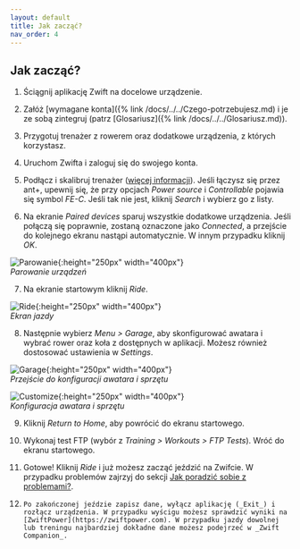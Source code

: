 ```yaml
---
layout: default
title: Jak zacząć?
nav_order: 4
---
```


## Jak zacząć?

   1. Ściągnij aplikację Zwift na docelowe urządzenie.

   2. Załóż [wymagane konta]({% link /docs/../../Czego-potrzebujesz.md) i je ze sobą zintegruj (patrz [Glosariusz]({% link /docs/../../Glosariusz.md)).
   
   3. Przygotuj trenażer z rowerem oraz dodatkowe urządzenia, z których korzystasz.
   
   4. Uruchom Zwifta i zaloguj się do swojego konta.
   
   5. Podłącz i skalibruj trenażer ([więcej informacji](http://ztpl.cc/parowanie-podlaczenie-trenazera)). Jeśli łączysz się przez ant+, upewnij się, że przy opcjach _Power source_ i _Controllable_ pojawia się symbol _FE-C_. Jeśli tak nie jest, kliknij _Search_ i wybierz go z listy. 
   
   6. Na ekranie _Paired devices_ sparuj wszystkie dodatkowe urządzenia. Jeśli połączą się poprawnie, zostaną oznaczone jako _Connected_, a przejście do kolejnego ekranu nastąpi automatycznie. W innym przypadku kliknij _OK_.

   ![Parowanie](/../Marta-Borkowska/assets/images/Pairing.png){:height="250px" width="400px"}    
   *Parowanie urządzeń*

   7. Na ekranie startowym kliknij _Ride_.

   ![Ride](/../Marta-Borkowska/assets/images/Ride.png){:height="250px" width="400px"}    
   *Ekran jazdy*

   8. Następnie wybierz _Menu > Garage_, aby skonfigurować awatara i wybrać rower oraz koła z dostępnych w aplikacji. Możesz również dostosować ustawienia w _Settings_.

   ![Garage](/../Marta-Borkowska/assets/images/Garage.png){:height="250px" width="400px"}    
   *Przejście do konfiguracji awatara i sprzętu*

   ![Customize](/../Marta-Borkowska/assets/images/Customize.png){:height="250px" width="400px"}    
   *Konfiguracja awatara i sprzętu* 

   9.  Kliknij _Return to Home_, aby powrócić do ekranu startowego.
   
   10.  Wykonaj test FTP (wybór z _Training > Workouts > FTP Tests_). Wróć do ekranu startowego.
   
   11.   Gotowe! Kliknij _Ride_ i już możesz zacząć jeździć na Zwifcie. W przypadku problemów zajrzyj do sekcji [Jak poradzić sobie z problemami?](Jak-poradzic-sobie-z-problemami.md).
   
   12.     Po zakończonej jeździe zapisz dane, wyłącz aplikację (_Exit_) i rozłącz urządzenia. W przypadku wyścigu możesz sprawdzić wyniki na [ZwiftPower](https://zwiftpower.com). W przypadku jazdy dowolnej lub treningu najbardziej dokładne dane możesz podejrzeć w _Zwift Companion_. 